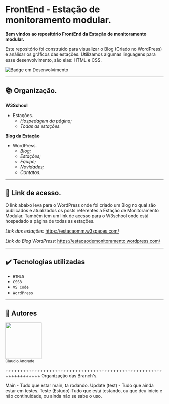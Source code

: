 # FrontEnd - Estação de monitoramento modular.

**Bem vindos ao repositório FrontEnd da Estação de monitoramento modular.**

Este repositório foi construído para visualizar o Blog (Criado no WordPress) e análisar os gráficos das estações. Utilizamos algumas linguagens para esse desenvolvimento, são elas: HTML e CSS.

![Badge em Desenvolvimento](http://img.shields.io/static/v1?label=STATUS&message=EM%20DESENVOLVIMENTO&color=GREEN&style=for-the-badge)
___
## 📚 Organização.

**W3School**

- Estações.
  - _Hospedagem da página;_
  - _Todas as estações._
  
**Blog da Estação**

- WordPress.
  - _Blog;_
  - _Estações;_
  - _Equipe;_
  - _Novidades;_
  - _Contatos._
___
## 🔗 Link de acesso.

O link abaixo leva para o WordPress onde foi criado um Blog no qual são publicados e atualizados os posts referentes a Estação de Monitoramento Modular. Também tem um link de acesso para o W3school onde está hospedado a página de todas as estações.

_Link das estações:_ https://estacaomm.w3spaces.com/

_Link do Blog WordPress:_ https://estacaodemonitoramento.wordpress.com/
___

## ✔️ Tecnologias utilizadas

- ``HTML5``
- ``CSS3``
- ``VS Code``
- ``WordPress``
___

## 👫 Autores

[<img src="https://avatars.githubusercontent.com/u/93020667?s=400&v=4" width=115><br><sub>Claudio Andrade</sub>](https://github.com/Claudio128)


++++++++++++++++++++++++++++++++++++++++++++++++++++++++++++++++++
Organização das Branch's.

Main - Tudo que estar main, ta rodando.
Update (test) - Tudo que ainda estar em testes.
Teste (Estudo)-Tudo que está testando, ou que deu inicio e não continuidade, ou ainda não se sabe o uso.

